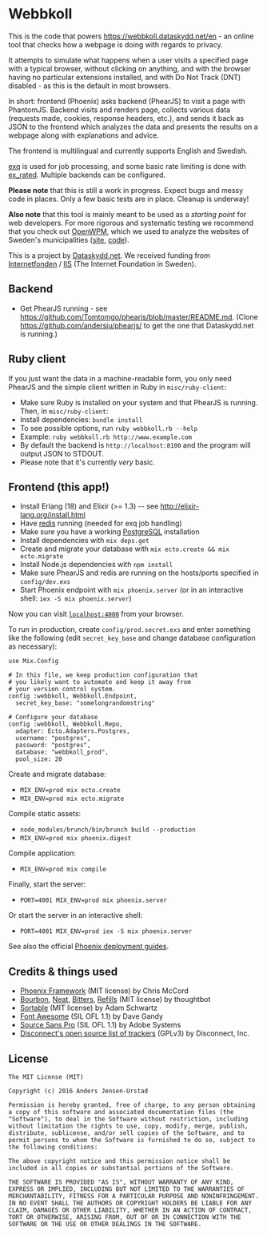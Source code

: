 # Webbkoll

This is the code that powers https://webbkoll.dataskydd.net/en - an
online tool that checks how a webpage is doing with regards to privacy.

It attempts to simulate what happens when a user visits a specified page
with a typical browser, without clicking on anything, and with the
browser having no particular extensions installed, and with Do Not Track
(DNT) disabled - as this is the default in most browsers.

In short: frontend (Phoenix) asks backend (PhearJS) to visit a page with
PhantomJS. Backend visits and renders page, collects various data
(requests made, cookies, response headers, etc.), and sends it back as
JSON to the frontend which analyzes the data and presents the results
on a webpage along with explanations and advice.

The frontend is multilingual and currently supports English and Swedish.

[exq](https://github.com/akira/exq) is used for job processing, and
some basic rate limiting is done with [ex_rated](https://github.com/grempe/ex_rated).
Multiple backends can be configured.

**Please note** that this is still a work in progress. Expect bugs and
messy code in places. Only a few basic tests are in place.
Cleanup is underway!

**Also note** that this tool is mainly meant to be used as a _starting point_
for web developers. For more rigorous and systematic testing we
recommend that you check out [OpenWPM](https://github.com/citp/OpenWPM),
which we used to analyze the websites of Sweden's municipalities
([site](https://dataskydd.net/kommuner/), [code](https://github.com/andersju/municipality-privacy)).

This is a project by [Dataskydd.net](https://dataskydd.net). We received funding from
[Internetfonden](https://www.internetfonden.se/) / [IIS](https://www.iis.se) (The Internet Foundation in Sweden).

## Backend
  * Get PhearJS running - see https://github.com/Tomtomgo/phearjs/blob/master/README.md. (Clone https://github.com/andersju/phearjs/ to get the one that Dataskydd.net is running.)

## Ruby client
If you just want the data in a machine-readable form, you only need
PhearJS and the simple client written in Ruby in `misc/ruby-client`:

  * Make sure Ruby is installed on your system and that PhearJS is running. Then, in `misc/ruby-client`:
  * Install dependencies: `bundle install`
  * To see possible options, run `ruby webbkoll.rb --help`
  * Example: `ruby webbkoll.rb http://www.example.com`
  * By default the backend is `http://localhost:8100` and the program will output JSON to STDOUT.
  * Please note that it's currently _very_ basic.

## Frontend (this app!)
  * Install Erlang (18) and Elixir (>= 1.3) -- see http://elixir-lang.org/install.html
  * Have [redis](http://redis.io/) running (needed for exq job handling)
  * Make sure you have a working [PostgreSQL](http://www.postgresql.org/) installation
  * Install dependencies with `mix deps.get`
  * Create and migrate your database with `mix ecto.create && mix ecto.migrate`
  * Install Node.js dependencies with `npm install`
  * Make sure PhearJS and redis are running on the hosts/ports specified in `config/dev.exs`
  * Start Phoenix endpoint with `mix phoenix.server` (or in an interactive shell: `iex -S mix phoenix.server`)

Now you can visit [`localhost:4000`](http://localhost:4000) from your browser.

To run in production, create `config/prod.secret.exs` and enter something like the following (edit `secret_key_base` and change database configuration as necessary):
```
use Mix.Config

# In this file, we keep production configuration that
# you likely want to automate and keep it away from
# your version control system.
config :webbkoll, Webbkoll.Endpoint,
  secret_key_base: "somelongrandomstring"

# Configure your database
config :webbkoll, Webbkoll.Repo,
  adapter: Ecto.Adapters.Postgres,
  username: "postgres",
  password: "postgres",
  database: "webbkoll_prod",
  pool_size: 20
```

Create and migrate database:

  * `MIX_ENV=prod mix ecto.create`
  * `MIX_ENV=prod mix ecto.migrate`

Compile static assets:

  * `node_modules/brunch/bin/brunch build --production`
  * `MIX_ENV=prod mix phoenix.digest`

Compile application:

  * `MIX_ENV=prod mix compile`

Finally, start the server:

  * `PORT=4001 MIX_ENV=prod mix phoenix.server`

Or start the server in an interactive shell:

  * `PORT=4001 MIX_ENV=prod iex -S mix phoenix.server`

See also the official [Phoenix deployment guides](http://www.phoenixframework.org/docs/deployment).

## Credits & things used
  * [Phoenix Framework](http://www.phoenixframework.org/) (MIT license) by Chris McCord
  * [Bourbon](https://github.com/thoughtbot/bourbon), [Neat](https://github.com/thoughtbot/neat), [Bitters](https://github.com/thoughtbot/bitters), [Refills](https://github.com/thoughtbot/refills) (MIT license) by thoughtbot
  * [Sortable](https://github.com/HubSpot/sortable) (MIT license) by Adam Schwartz
  * [Font Awesome](https://fortawesome.github.io/Font-Awesome/) (SIL OFL 1.1) by Dave Gandy
  * [Source Sans Pro](https://github.com/adobe-fonts/source-sans-pro) (SIL OFL 1.1) by Adobe Systems
  * [Disconnect's open source list of trackers](https://github.com/disconnectme/disconnect-tracking-protection) (GPLv3) by Disconnect, Inc.

## License
    The MIT License (MIT)

    Copyright (c) 2016 Anders Jensen-Urstad

    Permission is hereby granted, free of charge, to any person obtaining a copy of this software and associated documentation files (the "Software"), to deal in the Software without restriction, including without limitation the rights to use, copy, modify, merge, publish, distribute, sublicense, and/or sell copies of the Software, and to permit persons to whom the Software is furnished to do so, subject to the following conditions:

    The above copyright notice and this permission notice shall be included in all copies or substantial portions of the Software.

    THE SOFTWARE IS PROVIDED "AS IS", WITHOUT WARRANTY OF ANY KIND, EXPRESS OR IMPLIED, INCLUDING BUT NOT LIMITED TO THE WARRANTIES OF MERCHANTABILITY, FITNESS FOR A PARTICULAR PURPOSE AND NONINFRINGEMENT. IN NO EVENT SHALL THE AUTHORS OR COPYRIGHT HOLDERS BE LIABLE FOR ANY CLAIM, DAMAGES OR OTHER LIABILITY, WHETHER IN AN ACTION OF CONTRACT, TORT OR OTHERWISE, ARISING FROM, OUT OF OR IN CONNECTION WITH THE SOFTWARE OR THE USE OR OTHER DEALINGS IN THE SOFTWARE.
